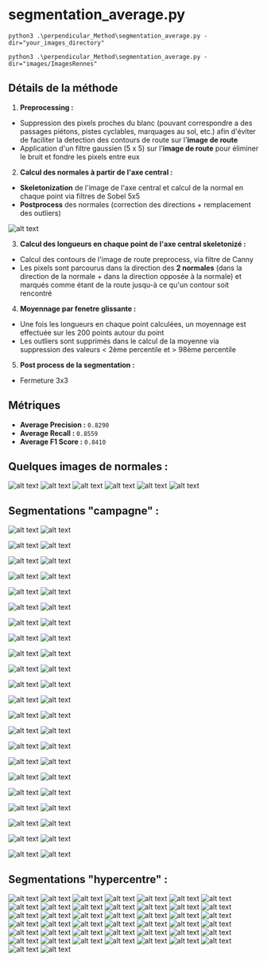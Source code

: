 # segmentation_average.py

```
python3 .\perpendicular_Method\segmentation_average.py -dir="your_images_directory"
```
```
python3 .\perpendicular_Method\segmentation_average.py -dir="images/ImagesRennes"
```

## Détails de la méthode

1. **Preprocessing :**
- Suppression des pixels proches du blanc (pouvant correspondre a des passages piétons, pistes cyclables, marquages au sol, etc.) afin d'éviter de faciliter la detection des contours de route sur l'**image de route**
- Application d'un filtre gaussien (5 x 5) sur l'**image de route** pour éliminer le bruit et fondre les pixels entre eux

2. **Calcul des normales à partir de l'axe central :**
- **Skeletonization** de l'image de l'axe central et calcul de la normal en chaque point via filtres de Sobel 5x5
- **Postprocess** des normales (correction des directions + remplacement des outliers)

![alt text](results/normales.png)

3. **Calcul des longueurs en chaque point de l'axe central skeletonizé :**
- Calcul des contours de l'image de route preprocess, via filtre de Canny
- Les pixels sont parcourus dans la direction des **2 normales** (dans la direction de la normale + dans la direction opposée à la normale) et marqués comme étant de la route jusqu-à ce qu'un contour soit rencontré

4. **Moyennage par fenetre glissante :**
- Une fois les longueurs en chaque point calculées, un moyennage est effectuée sur les 200 points autour du point
- Les outliers sont supprimés dans le calcul de la moyenne via suppression des valeurs < 2ème percentile et > 98ème percentile

5. **Post process de la segmentation :**
- Fermeture 3x3

## Métriques

- **Average Precision :** `0.8290`
- **Average Recall :** `0.8559`
- **Average F1 Score :** `0.8410`

## Quelques images de normales :

![alt text](results/normales/normals_axe_1352000_7222000_1352200_7222200.png)
![alt text](results/normales/normals_axe_1352000_7222400_1352200_7222600.png)
![alt text](results/normales/normals_axe_1352000_7222800_1352200_7223000.png)
![alt text](results/normales/normals_axe_1352000_7223000_1352200_7223200.png)
![alt text](results/normales/normals_axe_1352200_7222000_1352400_7222200.png)
![alt text](results/normales/normals_axe_1352200_7222200_1352400_7222400.png)

## Segmentations "campagne" :

![alt text](results/ancien_dataset/overlay_route0.png)
![alt text](results/ancien_dataset/segm_route0.png)

![alt text](results/ancien_dataset/overlay_route1.png)
![alt text](results/ancien_dataset/segm_route1.png)

![alt text](results/ancien_dataset/overlay_route2.png)
![alt text](results/ancien_dataset/segm_route2.png)

![alt text](results/ancien_dataset/overlay_route3.png)
![alt text](results/ancien_dataset/segm_route3.png)

![alt text](results/ancien_dataset/overlay_route4.png)
![alt text](results/ancien_dataset/segm_route4.png)

![alt text](results/ancien_dataset/overlay_route5.png)
![alt text](results/ancien_dataset/segm_route5.png)

![alt text](results/ancien_dataset/overlay_route6.png)
![alt text](results/ancien_dataset/segm_route6.png)

![alt text](results/ancien_dataset/overlay_route7.png)
![alt text](results/ancien_dataset/segm_route7.png)

![alt text](results/ancien_dataset/overlay_route8.png)
![alt text](results/ancien_dataset/segm_route8.png)

![alt text](results/ancien_dataset/overlay_route9.png)
![alt text](results/ancien_dataset/segm_route9.png)

![alt text](results/ancien_dataset/overlay_route10.png)
![alt text](results/ancien_dataset/segm_route10.png)

![alt text](results/ancien_dataset/overlay_route11.png)
![alt text](results/ancien_dataset/segm_route11.png)

![alt text](results/ancien_dataset/overlay_route12.png)
![alt text](results/ancien_dataset/segm_route12.png)

![alt text](results/ancien_dataset/overlay_route13.png)
![alt text](results/ancien_dataset/segm_route13.png)

![alt text](results/ancien_dataset/overlay_route14.png)
![alt text](results/ancien_dataset/segm_route14.png)

![alt text](results/ancien_dataset/overlay_route15.png)
![alt text](results/ancien_dataset/segm_route15.png)

![alt text](results/ancien_dataset/overlay_route16.png)
![alt text](results/ancien_dataset/segm_route16.png)

![alt text](results/ancien_dataset/overlay_route17.png)
![alt text](results/ancien_dataset/segm_route17.png)

![alt text](results/ancien_dataset/overlay_route18.png)
![alt text](results/ancien_dataset/segm_route18.png)

![alt text](results/ancien_dataset/overlay_route19.png)
![alt text](results/ancien_dataset/segm_route19.png)

![alt text](results/ancien_dataset/overlay_route20.png)
![alt text](results/ancien_dataset/segm_route20.png)

![alt text](results/ancien_dataset/overlay_route21.png)
![alt text](results/ancien_dataset/segm_route21.png)

## Segmentations "hypercentre" :

![alt text](results/nouveau_dataset/overlay_road_1352000_7222000_1352200_7222200.png)
![alt text](results/nouveau_dataset/segm_road_1352000_7222000_1352200_7222200.png)
![alt text](results/nouveau_dataset/overlay_road_1352000_7222400_1352200_7222600.png)
![alt text](results/nouveau_dataset/segm_road_1352000_7222400_1352200_7222600.png)
![alt text](results/nouveau_dataset/overlay_road_1352000_7222800_1352200_7223000.png)
![alt text](results/nouveau_dataset/segm_road_1352000_7222800_1352200_7223000.png)
![alt text](results/nouveau_dataset/overlay_road_1352000_7223000_1352200_7223200.png)
![alt text](results/nouveau_dataset/segm_road_1352000_7223000_1352200_7223200.png)
![alt text](results/nouveau_dataset/overlay_road_1352200_7222000_1352400_7222200.png)
![alt text](results/nouveau_dataset/segm_road_1352200_7222000_1352400_7222200.png)
![alt text](results/nouveau_dataset/overlay_road_1352200_7222200_1352400_7222400.png)
![alt text](results/nouveau_dataset/segm_road_1352200_7222200_1352400_7222400.png)
![alt text](results/nouveau_dataset/overlay_road_1352200_7222400_1352400_7222600.png)
![alt text](results/nouveau_dataset/segm_road_1352200_7222400_1352400_7222600.png)
![alt text](results/nouveau_dataset/overlay_road_1352200_7222600_1352400_7222800.png)
![alt text](results/nouveau_dataset/segm_road_1352200_7222600_1352400_7222800.png)
![alt text](results/nouveau_dataset/overlay_road_1352200_7222800_1352400_7223000.png)
![alt text](results/nouveau_dataset/segm_road_1352200_7222800_1352400_7223000.png)
![alt text](results/nouveau_dataset/overlay_road_1352200_7223000_1352400_7223200.png)
![alt text](results/nouveau_dataset/segm_road_1352200_7223000_1352400_7223200.png)
![alt text](results/nouveau_dataset/overlay_road_1352400_7222200_1352600_7222400.png)
![alt text](results/nouveau_dataset/segm_road_1352400_7222200_1352600_7222400.png)
![alt text](results/nouveau_dataset/overlay_road_1352400_7222600_1352600_7222800.png)
![alt text](results/nouveau_dataset/segm_road_1352400_7222600_1352600_7222800.png)
![alt text](results/nouveau_dataset/overlay_road_1352400_7222800_1352600_7223000.png)
![alt text](results/nouveau_dataset/segm_road_1352400_7222800_1352600_7223000.png)
![alt text](results/nouveau_dataset/overlay_road_1352600_7222200_1352800_7222400.png)
![alt text](results/nouveau_dataset/segm_road_1352600_7222200_1352800_7222400.png)
![alt text](results/nouveau_dataset/overlay_road_1352600_7222800_1352800_7223000.png)
![alt text](results/nouveau_dataset/segm_road_1352600_7222800_1352800_7223000.png)
![alt text](results/nouveau_dataset/overlay_road_1352800_7222000_1353000_7222200.png)
![alt text](results/nouveau_dataset/segm_road_1352800_7222000_1353000_7222200.png)
![alt text](results/nouveau_dataset/overlay_road_1352800_7222200_1353000_7222400.png)
![alt text](results/nouveau_dataset/segm_road_1352800_7222200_1353000_7222400.png)
![alt text](results/nouveau_dataset/overlay_road_1352800_7222600_1353000_7222800.png)
![alt text](results/nouveau_dataset/segm_road_1352800_7222600_1353000_7222800.png)
![alt text](results/nouveau_dataset/overlay_road_1352800_7222800_1353000_7223000.png)
![alt text](results/nouveau_dataset/segm_road_1352800_7222800_1353000_7223000.png)
![alt text](results/nouveau_dataset/overlay_road_1353000_7222600_1353200_7222800.png)
![alt text](results/nouveau_dataset/segm_road_1353000_7222600_1353200_7222800.png)
![alt text](results/nouveau_dataset/overlay_road_1353000_7222800_1353200_7223000.png)
![alt text](results/nouveau_dataset/segm_road_1353000_7222800_1353200_7223000.png)
![alt text](results/nouveau_dataset/overlay_road_1353000_7223000_1353200_7223200.png)
![alt text](results/nouveau_dataset/segm_road_1353000_7223000_1353200_7223200.png)


